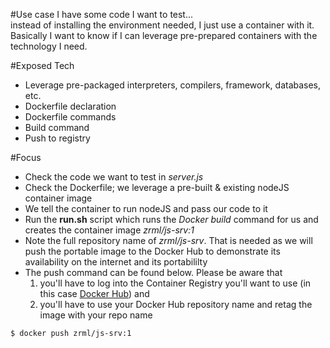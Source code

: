 #Use case
I have some code I want to test...  
instead of installing the environment needed, I just use a container with it. Basically I want to know if I can leverage pre-prepared containers with the technology I need.


#Exposed Tech
+ Leverage pre-packaged interpreters, compilers, framework, databases, etc.
+ Dockerfile declaration
+ Dockerfile commands
+ Build command
+ Push to registry

#Focus
+ Check the code we want to test in *server.js*
+ Check the Dockerfile; we leverage a pre-built & existing nodeJS container image
+ We tell the container to run nodeJS and pass our code to it
+ Run the **run.sh** script which runs the *Docker build* command for us and creates the container image *zrml/js-srv:1*
+ Note the full repository name of *zrml/js-srv*. That is needed as we will push the portable image to the Docker Hub to demonstrate its availability on the internet and its portabililty
+ The push command can be found below. Please be aware that  
	1) you'll have to log into the Container Registry you'll want to use (in this case [Docker Hub](https://hub.docker.com)) and  
	2) you'll have to use your Docker Hub repository name and retag the image with your repo name   
```
$ docker push zrml/js-srv:1
```  

